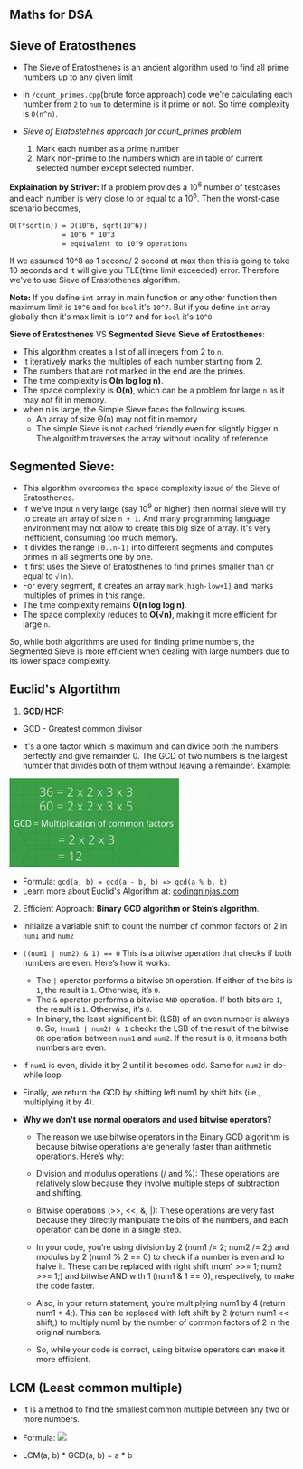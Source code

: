 ## Maths for DSA

## **Sieve of Eratosthenes**
- The Sieve of Eratosthenes is an ancient algorithm used to find all prime numbers up to any given limit
- in `/count_primes.cpp`(brute force approach) code we're calculating each number from `2` to `num` to determine is it prime or not. So time complexity is `O(n^n)`.

- *Sieve of Eratostehnes approach for count_primes problem*
    1. Mark each number as a prime number
    2. Mark non-prime to the numbers which are in table of current selected number except selected number.

**Explaination by Striver:**
If a problem provides a  10<sup>6</sup> number of testcases and each number is very close to or equal to a 10<sup>6</sup>.
Then the worst-case scenario becomes, 
```
O(T*sqrt(n)) = O(10^6, sqrt(10^6))
             = 10^6 * 10^3
             = equivalent to 10^9 operations
```
If we assumed 10^8 as 1 second/ 2 second at max then this is going to take 10 seconds and it will give you TLE(time limit exceeded) error. Therefore we've to use Sieve of Erastothenes algorithm.

**Note:** If you define `int` array in main function or any other function then maximum limit is `10^6` and for `bool` it's `10^7`.
But if you define `int` array globally then it's max limit is `10^7` and for `bool` it's `10^8`


**Sieve of Eratosthenes** VS **Segmented Sieve**
**Sieve of Eratosthenes**:
- This algorithm creates a list of all integers from 2 to `n`.
- It iteratively marks the multiples of each number starting from 2.
- The numbers that are not marked in the end are the primes.
- The time complexity is **O(n log log n)**.
- The space complexity is **O(n)**, which can be a problem for large `n` as it may not fit in memory.
- when n is large, the Simple Sieve faces the following issues.
    - An array of size Θ(n) may not fit in memory
    - The simple Sieve is not cached friendly even for slightly bigger n. The algorithm traverses the array without locality of reference

## **Segmented Sieve**:
- This algorithm overcomes the space complexity issue of the Sieve of Eratosthenes.
- If we've input `n` very large (say 10<sup>9</sup> or higher) then normal sieve will try to create an array of size `n + 1`. And many programming language environment may not allow to create this big size of array. It's very inefficient, consuming too much memory.
- It divides the range `[0..n-1]` into different segments and computes primes in all segments one by one.
- It first uses the Sieve of Eratosthenes to find primes smaller than or equal to `√(n)`.
- For every segment, it creates an array `mark[high-low+1]` and marks multiples of primes in this range.
- The time complexity remains **O(n log log n)**.
- The space complexity reduces to **O(√n)**, making it more efficient for large `n`.

So, while both algorithms are used for finding prime numbers, the Segmented Sieve is more efficient when dealing with large numbers due to its lower space complexity.


## Euclid's Algortithm
1. **GCD/ HCF:**
- GCD - Greatest common divisor

- It's a one factor which is maximum and can divide both the numbers perfectly and give remainder 0. The GCD of two numbers is the largest number that divides both of them without leaving a remainder.
Example:
<img src="/Maths For DSA/image.png" width=300 alt="GCD/HCF" />

- Formula: `gcd(a, b) = gcd(a - b, b) => gcd(a % b, b)`
- Learn more about Euclid's Algorithm at: <a href="https://www.codingninjas.com/studio/library/gcd-euclidean-algorithm">codingninjas.com</a>

2. Efficient Approach: **Binary GCD algorithm or Stein’s algorithm**.
- Initialize a variable shift to count the number of common factors of 2 in `num1` and `num2`
- `((num1 | num2) & 1) == 0` This is a bitwise operation that checks if both numbers are even. Here’s how it works:
    - The `|` operator performs a bitwise `OR` operation. If either of the bits is `1`, the result is `1`. Otherwise, it’s `0`.
    - The `&` operator performs a bitwise `AND` operation. If both bits are `1`, the result is `1`. Otherwise, it’s `0`.
    - In binary, the least significant bit (LSB) of an even number is always `0`. So, `(num1 | num2) & 1` checks the LSB of the result of the bitwise `OR` operation between `num1` and `num2`. If the result is `0`, it means both numbers are even.
- If `num1` is even, divide it by 2 until it becomes odd. Same for `num2` in do-while loop
- Finally, we return the GCD by shifting left num1 by shift bits (i.e., multiplying it by 4).

- **Why we don't use normal operators and used bitwise operators?**
    - The reason we use bitwise operators in the Binary GCD algorithm is because bitwise operations are generally faster than arithmetic operations. Here’s why:

    - Division and modulus operations (/ and %): These operations are relatively slow because they involve multiple steps of subtraction and shifting.

    - Bitwise operations (>>, <<, &, |): These operations are very fast because they directly manipulate the bits of the numbers, and each operation can be done in a single step.

    - In your code, you’re using division by 2 (num1 /= 2; num2 /= 2;) and modulus by 2 (num1 % 2 == 0) to check if a number is even and to halve it. These can be replaced with right shift (num1 >>= 1; num2 >>= 1;) and bitwise AND with 1 (num1 & 1 == 0), respectively, to make the code faster.

    - Also, in your return statement, you’re multiplying num1 by 4 (return num1 * 4;). This can be replaced with left shift by 2 (return num1 << shift;) to multiply num1 by the number of common factors of 2 in the original numbers.

    - So, while your code is correct, using bitwise operators can make it more efficient.

## LCM (Least common multiple)
- It is a method to find the smallest common multiple between any two or more numbers.

- Formula:
    <img src="![LCM formula](image-1.png)" />

- LCM(a, b) * GCD(a, b) = a * b